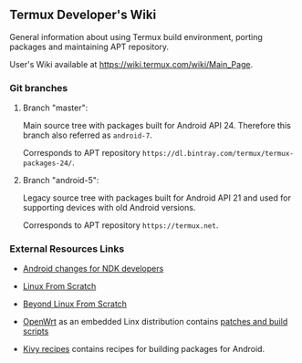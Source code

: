 ## Termux Developer's Wiki

General information about using Termux build environment, porting packages and
maintaining APT repository.

User's Wiki available at https://wiki.termux.com/wiki/Main_Page.

### Git branches

1. Branch "master":

   Main source tree with packages built for Android API 24. Therefore this branch
   also referred as `android-7`.

   Corresponds to APT repository `https://dl.bintray.com/termux/termux-packages-24/`.

2. Branch "android-5":

   Legacy source tree with packages built for Android API 21 and used for
   supporting devices with old Android versions.

   Corresponds to APT repository `https://termux.net`.

### External Resources Links

- [Android changes for NDK developers](https://android.googlesource.com/platform/bionic/+/master/android-changes-for-ndk-developers.md)

- [Linux From Scratch](http://www.linuxfromscratch.org/lfs/view/stable/)

- [Beyond Linux From Scratch](http://www.linuxfromscratch.org/blfs/view/stable/)

- [OpenWrt](https://openwrt.org/) as an embedded Linx distribution contains [patches and build scripts](https://dev.openwrt.org/browser/packages)

- [Kivy recipes](https://github.com/kivy/python-for-android/tree/master/pythonforandroid/recipes) contains recipes for building packages for Android.
